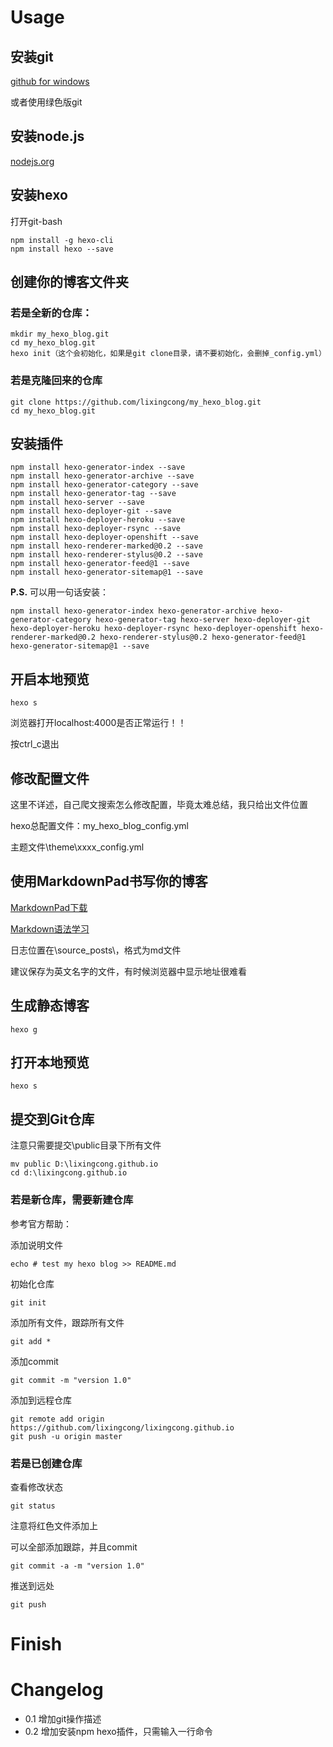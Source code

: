 # Usage

## 安装git

[github for windows](https://windows.github.com)

或者使用绿色版git

## 安装node.js

[nodejs.org](http://nodejs.org)

## 安装hexo

打开git-bash

	npm install -g hexo-cli
	npm install hexo --save

## 创建你的博客文件夹

### 若是全新的仓库：

	mkdir my_hexo_blog.git
	cd my_hexo_blog.git
	hexo init（这个会初始化，如果是git clone目录，请不要初始化，会删掉_config.yml）

### 若是克隆回来的仓库

	git clone https://github.com/lixingcong/my_hexo_blog.git
	cd my_hexo_blog.git

## 安装插件

	npm install hexo-generator-index --save
	npm install hexo-generator-archive --save
	npm install hexo-generator-category --save
	npm install hexo-generator-tag --save
	npm install hexo-server --save
	npm install hexo-deployer-git --save
	npm install hexo-deployer-heroku --save
	npm install hexo-deployer-rsync --save
	npm install hexo-deployer-openshift --save
	npm install hexo-renderer-marked@0.2 --save
	npm install hexo-renderer-stylus@0.2 --save
	npm install hexo-generator-feed@1 --save
	npm install hexo-generator-sitemap@1 --save

**P.S.** 可以用一句话安装：

	npm install hexo-generator-index hexo-generator-archive hexo-generator-category hexo-generator-tag hexo-server hexo-deployer-git hexo-deployer-heroku hexo-deployer-rsync hexo-deployer-openshift hexo-renderer-marked@0.2 hexo-renderer-stylus@0.2 hexo-generator-feed@1 hexo-generator-sitemap@1 --save

## 开启本地预览

	hexo s

浏览器打开localhost:4000是否正常运行！！

按ctrl_c退出

## 修改配置文件

这里不详述，自己爬文搜索怎么修改配置，毕竟太难总结，我只给出文件位置

hexo总配置文件：my_hexo_blog\_config.yml

主题文件\theme\xxxx\_config.yml

## 使用MarkdownPad书写你的博客

[MarkdownPad下载](http://markdownpad.com/)

[Markdown语法学习](https://www.zybuluo.com/AntLog/note/63228)

日志位置在\source\_posts\，格式为md文件

建议保存为英文名字的文件，有时候浏览器中显示地址很难看

## 生成静态博客

	hexo g

## 打开本地预览

	hexo s

## 提交到Git仓库

注意只需要提交\public目录下所有文件

	mv public D:\lixingcong.github.io
	cd d:\lixingcong.github.io

### 若是新仓库，需要新建仓库

参考官方帮助：

添加说明文件

	echo # test my hexo blog >> README.md

初始化仓库

	git init

添加所有文件，跟踪所有文件

	git add *

添加commit

	git commit -m "version 1.0"

添加到远程仓库

	git remote add origin https://github.com/lixingcong/lixingcong.github.io
	git push -u origin master

### 若是已创建仓库

查看修改状态
	
	git status

注意将红色文件添加上

可以全部添加跟踪，并且commit

	git commit -a -m "version 1.0"

推送到远处

	git push

# Finish

# Changelog
- 0.1 增加git操作描述
- 0.2 增加安装npm hexo插件，只需输入一行命令